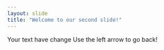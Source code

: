 ```yaml
---
layout: slide
title: "Welcome to our second slide!"
---
```

Your text have change
Use the left arrow to go back!
